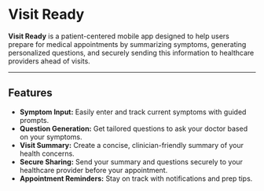 # Visit Ready

**Visit Ready** is a patient-centered mobile app designed to help users prepare for medical appointments by summarizing symptoms, generating personalized questions, and securely sending this information to healthcare providers ahead of visits.

---

## Features

- **Symptom Input:** Easily enter and track current symptoms with guided prompts.  
- **Question Generation:** Get tailored questions to ask your doctor based on your symptoms.  
- **Visit Summary:** Create a concise, clinician-friendly summary of your health concerns.  
- **Secure Sharing:** Send your summary and questions securely to your healthcare provider before your appointment.  
- **Appointment Reminders:** Stay on track with notifications and prep tips.